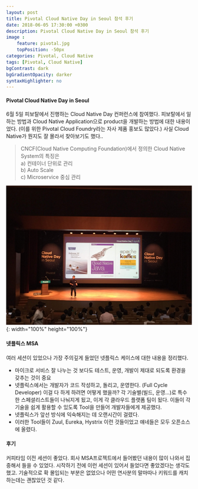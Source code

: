 ```yaml
---
layout: post
title: Pivotal Cloud Native Day in Seoul 참석 후기
date: 2018-06-05 17:30:00 +0300
description: Pivotal Cloud Native Day in Seoul 참석 후기
image :
    feature: pivotal.jpg
    topPosition: -50px
categories: Pivotal, Cloud Native
tags: [Pivotal, Cloud Native]
bgContrast: dark
bgGradientOpacity: darker
syntaxHighlighter: no
---
```

#### Pivotal Cloud Native Day in Seoul
6월 5일 피보탈에서 진행하는 Cloud Native Day 컨퍼런스에 참여했다. 피보탈에서 일하는 방법과 Cloud Native Application으로 product을 개발하는 방법에 대한 내용이었다. (이를 위한 Pivotal Cloud Foundry라는 자사 제품 홍보도 많았다.) 사실 Cloud Native가 뭔지도 잘 몰라서 찾아보기도 했다..

> CNCF(Cloud Native Computing Foundation)에서 정의한 Cloud Native System의 특징은  
a) 컨테이너 단위로 관리  
b) Auto Scale  
c) Microservice 중심 관리

![pivotal](../assets/images/posts/pivotal.jpg){: width="100%" height="100%"}

#### 넷플릭스 MSA
여러 세션이 있었으나 가장 주의깊게 들었던 넷플릭스 케이스에 대한 내용을 정리했다.
- 마이크로 서비스 잘 나누는 것 보다도 테스트, 운영, 개발이 제대로 되도록 환경을 갖추는 것이 중요
- 넷플릭스에서는 개발자가 코드 작성하고, 돌리고, 운영한다. (Full Cycle Developer)
이걸 다 하게 하려면 어떻게 했을까? 각 기술별(빌드, 운영...)로 특수한 스페셜리스트들이 나눠지게 됬고, 이게 각 클라우드 플랫폼 팀이 됬다. 이들이 각 기술을 쉽게 활용할 수 있도록 Tool을 만들어 개발자들에게 제공했다.
- 넷플릭스가 앞선 방식에 익숙해지는 데 오랜시간이 걸렸다.
- 이러한 Tool들이 Zuul, Eureka, Hystrix 이런 것들이었고 얘네들은 모두 오픈소스에 올렸다.

#### 후기
커피타임 이전 세션이 좋았다. 회사 MSA프로젝트에서 들어봤던 내용이 많이 나와서 집중해서 들을 수 있었다. 시작하기 전에 이런 세션이 있어서 들었다면 좋았겠다는 생각도 했고. 기술적으로 확 몰입되는 부분은 없었으나 어떤 연사분의 말마따나 키워드를 캐치하는데는 괜찮았던 것 같다.
